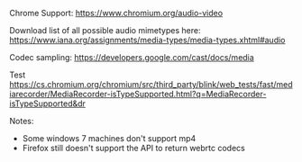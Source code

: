 Chrome Support:
https://www.chromium.org/audio-video

Download list of all possible audio mimetypes here:
https://www.iana.org/assignments/media-types/media-types.xhtml#audio


Codec sampling:
https://developers.google.com/cast/docs/media

Test
https://cs.chromium.org/chromium/src/third_party/blink/web_tests/fast/mediarecorder/MediaRecorder-isTypeSupported.html?q=MediaRecorder-isTypeSupported&dr


Notes:
- Some windows 7 machines don't support mp4
- Firefox still doesn't support the API to return webrtc codecs
